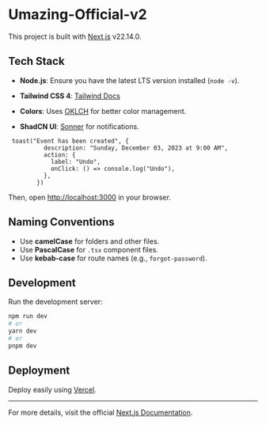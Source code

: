 # Umazing-Official-v2

This project is built with [Next.js](https://nextjs.org) v22.14.0.

## Tech Stack
- **Node.js**: Ensure you have the latest LTS version installed (`node -v`).
- **Tailwind CSS 4**: [Tailwind Docs](https://tailwindcss.com)
- **Colors**: Uses [OKLCH](https://oklch.com/) for better color management.

- **ShadCN UI**: [Sonner](http://ui.shadcn.com/docs/components/sonner) for notifications.
````
 toast("Event has been created", {
          description: "Sunday, December 03, 2023 at 9:00 AM",
          action: {
            label: "Undo",
            onClick: () => console.log("Undo"),
          },
        })
````

Then, open [http://localhost:3000](http://localhost:3000) in your browser.

## Naming Conventions
- Use **camelCase** for folders and other files.
- Use **PascalCase** for `.tsx` component files.
- Use **kebab-case** for route names (e.g., `forgot-password`).

## Development
Run the development server:

```bash
npm run dev
# or
yarn dev
# or
pnpm dev
````

## Deployment
Deploy easily using [Vercel](https://vercel.com).

---
For more details, visit the official [Next.js Documentation](https://nextjs.org/docs).

